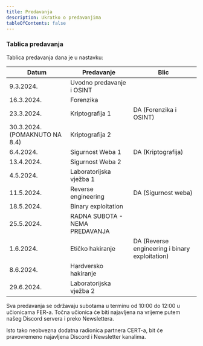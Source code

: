 ```yaml
---
title: Predavanja
description: Ukratko o predavanjima
tableOfContents: false
---
```


### Tablica predavanja

Tablica predavanja dana je u nastavku:

|Datum|Predavanje|Blic|
|------|---------|----|
|9.3.2024.|Uvodno predavanje i OSINT|
|16.3.2024.|Forenzika|
|23.3.2024.|Kriptografija 1|DA (Forenzika i OSINT)|
|30.3.2024. (POMAKNUTO NA 8.4)|Kriptografija 2|
|6.4.2024.|Sigurnost Weba 1|DA (Kriptografija)|
|13.4.2024.|Sigurnost Weba 2|
|4.5.2024.|Laboratorijska vježba 1|
|11.5.2024.|Reverse engineering|DA (Sigurnost weba)|
|18.5.2024.|Binary exploitation|
|25.5.2024.|RADNA SUBOTA - NEMA PREDAVANJA|
|1.6.2024.|Etičko hakiranje|DA (Reverse engineering i binary exploitation)|
|8.6.2024.|Hardversko hakiranje|
|29.6.2024.|Laboratorijska vježba 2|


Sva predavanja se održavaju subotama u terminu od 10:00 do 12:00 u učionicama FER-a. Točna učionica će biti najavljena na vrijeme putem našeg Discord servera i preko Newslettera.

Isto tako neobvezna dodatna radionica partnera CERT-a, bit će pravovremeno najavljena Discord i Newsletter kanalima.